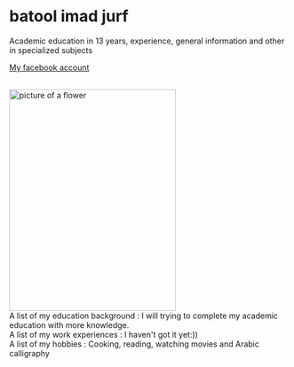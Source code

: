 <!DOCTYPE html>
<html>

<head>

<title> 
batool 🙂
</title>

<link rel="stylesheet" type="text/css" href="style.css" />

</head>

<body>
<h1> batool imad jurf </h1>
<p>
Academic education in 13 years, experience, general information and other in specialized subjects <br>

<a href="https://www.facebook.com/batool.jurf">My facebook account</a>

<br>
<img src="https://m7et.com/wp-content/uploads/2020/06/7-29.jpg" alt="picture of a flower" width="300" height="400">
<br>
A list of my education background : 
I will trying to complete my academic education with more knowledge.

<br>
 A list of my work experiences  : I haven't got it yet:))
<br>
A list of my hobbies  : Cooking, reading, watching movies and Arabic calligraphy
</p>


</html>
